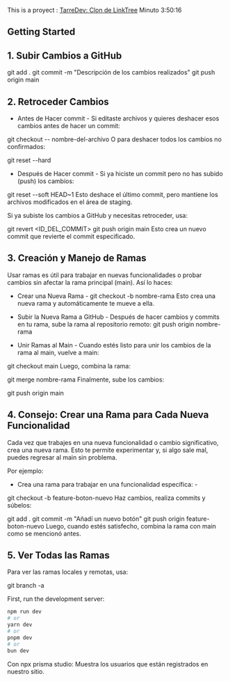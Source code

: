 This is a proyect : [TarreDev: Clon de LinkTree](https://www.youtube.com/watch?v=GFQJDeNkvzk)
Minuto 3:50:16
## Getting Started


## 1. Subir Cambios a GitHub
git add .
git commit -m "Descripción de los cambios realizados"
git push origin main

## 2. Retroceder Cambios
- Antes de Hacer commit -
Si editaste archivos y quieres deshacer esos cambios antes de hacer un commit:

git checkout -- nombre-del-archivo
O para deshacer todos los cambios no confirmados:

git reset --hard

- Después de Hacer commit -
Si ya hiciste un commit pero no has subido (push) los cambios:

git reset --soft HEAD~1
Esto deshace el último commit, pero mantiene los archivos modificados en el área de staging.

Si ya subiste los cambios a GitHub y necesitas retroceder, usa:

git revert <ID_DEL_COMMIT>
git push origin main
Esto crea un nuevo commit que revierte el commit especificado.

## 3. Creación y Manejo de Ramas
Usar ramas es útil para trabajar en nuevas funcionalidades o probar cambios sin afectar la rama principal (main). Así lo haces:

- Crear una Nueva Rama -
git checkout -b nombre-rama
Esto crea una nueva rama y automáticamente te mueve a ella.

- Subir la Nueva Rama a GitHub -
Después de hacer cambios y commits en tu rama, sube la rama al repositorio remoto:
git push origin nombre-rama
- Unir Ramas al Main -
Cuando estés listo para unir los cambios de la rama al main, vuelve a main:

git checkout main
Luego, combina la rama:

git merge nombre-rama
Finalmente, sube los cambios:

git push origin main


## 4. Consejo: Crear una Rama para Cada Nueva Funcionalidad
Cada vez que trabajes en una nueva funcionalidad o cambio significativo, crea una nueva rama. Esto te permite experimentar y, si algo sale mal, puedes regresar al main sin problema.

Por ejemplo:
- Crea una rama para trabajar en una funcionalidad específica: -

git checkout -b feature-boton-nuevo
Haz cambios, realiza commits y súbelos:

git add .
git commit -m "Añadí un nuevo botón"
git push origin feature-boton-nuevo
Luego, cuando estés satisfecho, combina la rama con main como se mencionó antes.

## 5. Ver Todas las Ramas
Para ver las ramas locales y remotas, usa:

git branch -a


First, run the development server:

```bash
npm run dev
# or
yarn dev
# or
pnpm dev
# or
bun dev
```

Con npx prisma studio: Muestra los usuarios que están registrados en nuestro sitio.
